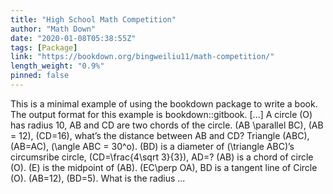 ```yaml
---
title: "High School Math Competition"
author: "Math Down"
date: "2020-01-08T05:38:55Z"
tags: [Package]
link: "https://bookdown.org/bingweiliu11/math-competition/"
length_weight: "0.9%"
pinned: false
---
```


This is a minimal example of using the bookdown package to write a book. The output format for this example is bookdown::gitbook. [...] A circle \(O\) has radius 10, AB and CD are two chords of the circle. \(AB \parallel BC\), \(AB = 12\), \(CD=16\), what’s the distance between AB and CD? Triangle \(ABC\), \(AB=AC\), \(\angle ABC = 30^o\). \(BD\) is a diameter of \(\triangle ABC\)’s circumsribe circle, \(CD=\frac{4\sqrt 3}{3}\), AD=? \(AB\) is a chord of circle \(O\). \(E\) is the midpoint of \(AB\). \(EC\perp OA\), BD is a tangent line of Circle \(O\). \(AB=12\), \(BD=5\). What is the radius  ...
